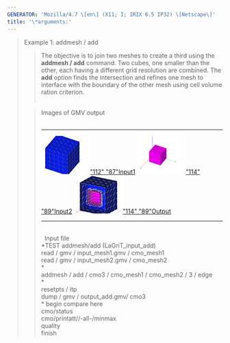 ```yaml
---
GENERATOR: 'Mozilla/4.7 \[en\] (X11; I; IRIX 6.5 IP32) \[Netscape\]'
title: '\*arguments:'
---
```


> Example 1: addmesh / add
>
> > The objective is to join two meshes to create a third using the
> > **addmesh / add** command.
> > Two cubes, one smaller than the other, each having a different grid
> > resolution are combined. The **add** option finds the intersection
> > and refines one mesh to interface with the boundary of the other
> > mesh using cell volume ration criterion.\
> > [](../input_output/LaGriT_input_add) 
>
> > Images of GMV output\
> >  
> >   ---------------------------------------------------------------------------------------------------------------------------------------------------------- ---------------------------------------------------------------------------------------------------------------------------------------------------------- -------------------------------------------------------------------------------------------------------------------------------------------------------
> >   [![](image/addmesh_add/addmesh_mesh1_tn.gif)"112" "87"](image/addmesh_add/addmesh_mesh1.gif)[Input1](image/addmesh_add/addmesh_mesh1.gif)   [![](image/addmesh_add/addmesh_mesh2_tn.gif)"114" "89"](image/addmesh_add/addmesh_mesh2.gif)[Input2](image/addmesh_add/addmesh_mesh2.gif)   [![](image/addmesh_add/addmesh_out2_tn.gif)"114" "89"](image/addmesh_add/addmesh_out2.gif)[Output](image/addmesh_add/addmesh_out2.gif)
> >   ---------------------------------------------------------------------------------------------------------------------------------------------------------- ---------------------------------------------------------------------------------------------------------------------------------------------------------- -------------------------------------------------------------------------------------------------------------------------------------------------------
> >
> > \
> >  
> > Input file\
> > \*TEST addmesh/add (LaGriT\_input\_add)\
> > read / gmv / input\_mesh1.gmv / cmo\_mesh1\
> > read / gmv / input\_mesh2.gmv / cmo\_mesh2\
> > \*\
> > addmesh / add / cmo3 / cmo\_mesh1 / cmo\_mesh2 / 3 / edge\
> > \*\
> > resetpts / itp\
> > dump / gmv / output\_add.gmv/ cmo3\
> > \* begin compare here\
> > cmo/status\
> > cmo/printatt//-all-/minmax\
> > quality\
> > finish
